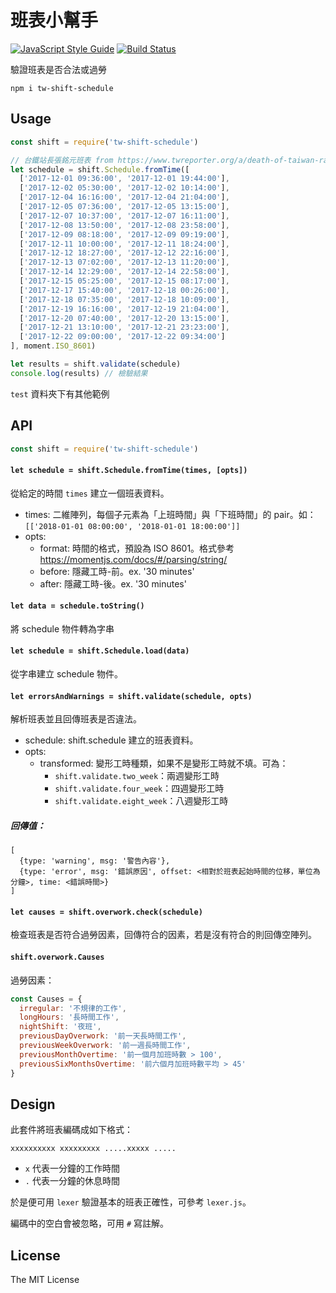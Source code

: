 # 班表小幫手

[![JavaScript Style Guide](https://img.shields.io/badge/code_style-standard-brightgreen.svg)](https://standardjs.com)
[![Build Status](https://travis-ci.org/g0v/tw-shift-schedule.svg?branch=master)](https://travis-ci.org/g0v/tw-shift-schedule)

驗證班表是否合法或過勞

`npm i tw-shift-schedule`

## Usage

```javascript
const shift = require('tw-shift-schedule')

// 台鐵站長張銘元班表 from https://www.twreporter.org/a/death-of-taiwan-rail-train-conductor
let schedule = shift.Schedule.fromTime([
  ['2017-12-01 09:36:00', '2017-12-01 19:44:00'],
  ['2017-12-02 05:30:00', '2017-12-02 10:14:00'],
  ['2017-12-04 16:16:00', '2017-12-04 21:04:00'],
  ['2017-12-05 07:36:00', '2017-12-05 13:15:00'],
  ['2017-12-07 10:37:00', '2017-12-07 16:11:00'],
  ['2017-12-08 13:50:00', '2017-12-08 23:58:00'],
  ['2017-12-09 08:18:00', '2017-12-09 09:19:00'],
  ['2017-12-11 10:00:00', '2017-12-11 18:24:00'],
  ['2017-12-12 18:27:00', '2017-12-12 22:16:00'],
  ['2017-12-13 07:02:00', '2017-12-13 11:20:00'],
  ['2017-12-14 12:29:00', '2017-12-14 22:58:00'],
  ['2017-12-15 05:25:00', '2017-12-15 08:17:00'],
  ['2017-12-17 15:40:00', '2017-12-18 00:26:00'],
  ['2017-12-18 07:35:00', '2017-12-18 10:09:00'],
  ['2017-12-19 16:16:00', '2017-12-19 21:04:00'],
  ['2017-12-20 07:40:00', '2017-12-20 13:15:00'],
  ['2017-12-21 13:10:00', '2017-12-21 23:23:00'],
  ['2017-12-22 09:00:00', '2017-12-22 09:34:00']
], moment.ISO_8601)

let results = shift.validate(schedule)
console.log(results) // 檢驗結果
```

`test` 資料夾下有其他範例

## API

```javascript
const shift = require('tw-shift-schedule')
```

#### `let schedule = shift.Schedule.fromTime(times, [opts])`

 從給定的時間 `times` 建立一個班表資料。

 * times: 二維陣列，每個子元素為「上班時間」與「下班時間」的 pair。如：`[['2018-01-01 08:00:00', '2018-01-01 18:00:00']]`
 * opts:
   * format: 時間的格式，預設為 ISO 8601。格式參考 https://momentjs.com/docs/#/parsing/string/
   * before: 隱藏工時-前。ex. '30 minutes'
   * after: 隱藏工時-後。ex. '30 minutes'

#### `let data = schedule.toString()`

將 schedule 物件轉為字串

#### `let schedule = shift.Schedule.load(data)`

從字串建立 schedule 物件。


#### `let errorsAndWarnings = shift.validate(schedule, opts)`

解析班表並且回傳班表是否違法。

* schedule: shift.schedule 建立的班表資料。
* opts:
  * transformed: 變形工時種類，如果不是變形工時就不填。可為：
    * `shift.validate.two_week`：兩週變形工時
    * `shift.validate.four_week`：四週變形工時
    * `shift.validate.eight_week`：八週變形工時

##### 回傳值：

```
[
  {type: 'warning', msg: '警告內容'},
  {type: 'error', msg: '錯誤原因', offset: <相對於班表起始時間的位移，單位為分鐘>, time: <錯誤時間>}
]
```


#### `let causes = shift.overwork.check(schedule)`

檢查班表是否符合過勞因素，回傳符合的因素，若是沒有符合的則回傳空陣列。


#### `shift.overwork.Causes`

過勞因素：
```javascript
const Causes = {
  irregular: '不規律的工作',
  longHours: '長時間工作',
  nightShift: '夜班',
  previousDayOverwork: '前一天長時間工作',
  previousWeekOverwork: '前一週長時間工作',
  previousMonthOvertime: '前一個月加班時數 > 100',
  previousSixMonthsOvertime: '前六個月加班時數平均 > 45'
}
```

## Design

此套件將班表編碼成如下格式：

```
xxxxxxxxxx xxxxxxxxx .....xxxxx .....
```

* `x` 代表一分鐘的工作時間
* `.` 代表一分鐘的休息時間

於是便可用 `lexer` 驗證基本的班表正確性，可參考 `lexer.js`。

編碼中的空白會被忽略，可用 `#` 寫註解。

## License

The MIT License
